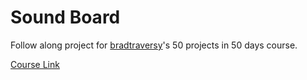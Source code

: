 # Sound Board

Follow along project for [bradtraversy](https://github.com/bradtraversy)'s 50 projects in 50 days course.

[Course Link](https://www.udemy.com/course/50-projects-50-days)

